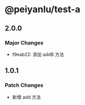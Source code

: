 # @peiyanlu/test-a

## 2.0.0

### Major Changes

- f9eab22: 添加 addB 方法

## 1.0.1

### Patch Changes

- 新增 add 方法
